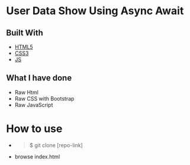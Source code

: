# User Data Show Using Async Await

## Built With

-   [HTML5](https://developer.mozilla.org/en-US/docs/Web/Guide/HTML/HTML5)
-   [CSS3](https://developer.mozilla.org/en-US/docs/Web/CSS/CSS3)
-   [JS](https://developer.mozilla.org/en-US/docs/Web/JavaScript)

## What I have done

-   Raw Html
-   Raw CSS with Bootstrap
-   Raw JavaScript

# How to use

-   > $ git clone [repo-link]
-   browse index.html
